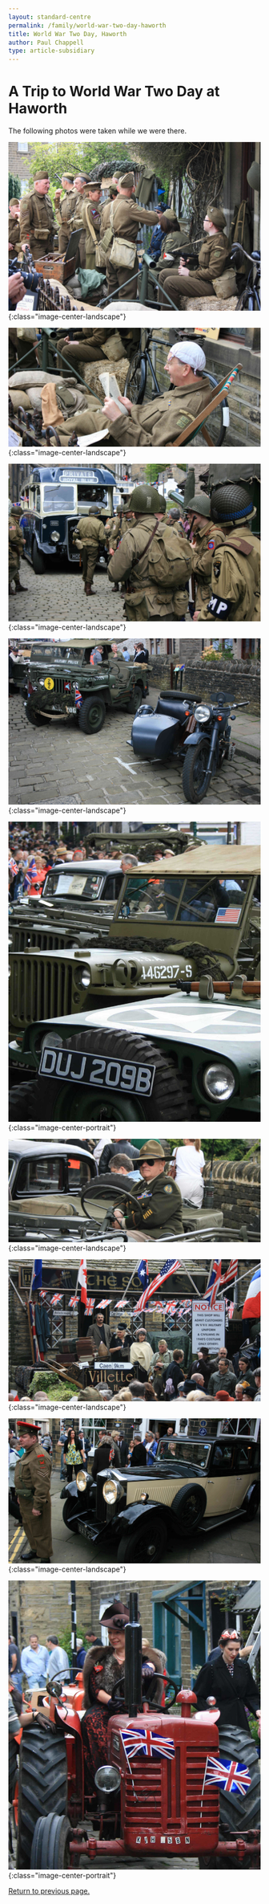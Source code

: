 ```yaml
---
layout: standard-centre
permalink: /family/world-war-two-day-haworth
title: World War Two Day, Haworth
author: Paul Chappell
type: article-subsidiary
---
```

# A Trip to World War Two Day at Haworth

The following photos were taken while we were there.

![World War Two day, Haworth](/content/cat/fam/2007-to-2012-family-trips/ww2-howarth/001.jpg){:class="image-center-landscape"}

![World War Two day, Haworth](/content/cat/fam/2007-to-2012-family-trips/ww2-howarth/002.jpg){:class="image-center-landscape"}

![World War Two day, Haworth](/content/cat/fam/2007-to-2012-family-trips/ww2-howarth/0009.jpg){:class="image-center-landscape"}

![World War Two day, Haworth](/content/cat/fam/2007-to-2012-family-trips/ww2-howarth/0015.jpg){:class="image-center-landscape"}

![World War Two day, Haworth](/content/cat/fam/2007-to-2012-family-trips/ww2-howarth/0022.jpg){:class="image-center-portrait"}

![World War Two day, Haworth](/content/cat/fam/2007-to-2012-family-trips/ww2-howarth/0023.jpg){:class="image-center-landscape"}

![World War Two day, Haworth](/content/cat/fam/2007-to-2012-family-trips/ww2-howarth/0045.jpg){:class="image-center-landscape"}

![World War Two day, Haworth](/content/cat/fam/2007-to-2012-family-trips/ww2-howarth/0051.jpg){:class="image-center-landscape"}

![World War Two day, Haworth](/content/cat/fam/2007-to-2012-family-trips/ww2-howarth/0058.jpg){:class="image-center-portrait"}

[Return to previous page.](/family/trips-2007-to-2012)
